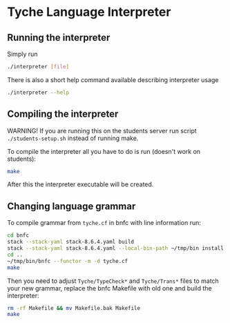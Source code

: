 # Tyche Language Interpreter

## Running the interpreter
Simply run
```bash
./interpreter [file]
```
There is also a short help command available describing interpreter usage
```bash
./interpreter --help
```

## Compiling the interpreter
WARNING! If you are running this on the students server run script `./students-setup.sh` instead of running make.

To compile the interpreter all you have to do is run (doesn't work on students):
```bash
make
```
After this the interpreter executable will be created.

## Changing language grammar
To compile grammar from `tyche.cf` in bnfc with line information run:
```bash
cd bnfc
stack --stack-yaml stack-8.6.4.yaml build
stack --stack-yaml stack-8.6.4.yaml --local-bin-path ~/tmp/bin install
cd ..
~/tmp/bin/bnfc --functor -m -d tyche.cf
make
```
Then you need to adjust `Tyche/TypeCheck*` and `Tyche/Trans*` files to match your new grammar, replace the bnfc Makefile with old one and build the interpreter:
```bash
rm -rf Makefile && mv Makefile.bak Makefile
make
```
